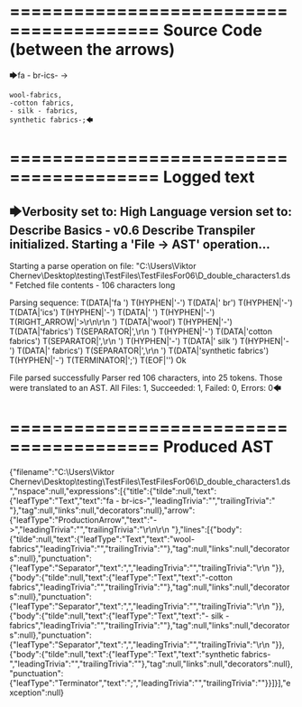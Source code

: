 ========================================
Source Code (between the arrows)
========================================

🡆fa - br-ics- ->

    wool-fabrics,
    -cotton fabrics,
    - silk - fabrics,
    synthetic fabrics-;🡄

========================================
Logged text
========================================

🡆Verbosity set to: High
Language version set to: Describe Basics - v0.6
Describe Transpiler initialized.
Starting a 'File -> AST' operation...
------------------------
Starting a parse operation on file: "C:\Users\Viktor Chernev\Desktop\testing\TestFiles\TestFilesFor06\D_double_characters1.ds"
Fetched file contents - 106 characters long

Parsing sequence: T(DATA|'fa ') T(HYPHEN|'-') T(DATA|' br') T(HYPHEN|'-') T(DATA|'ics') T(HYPHEN|'-') T(DATA|' ') T(HYPHEN|'-') T(RIGHT_ARROW|'>\r\n\r\n    ') T(DATA|'wool') T(HYPHEN|'-') T(DATA|'fabrics') T(SEPARATOR|',\r\n    ') T(HYPHEN|'-') T(DATA|'cotton fabrics') T(SEPARATOR|',\r\n    ') T(HYPHEN|'-') T(DATA|' silk ') T(HYPHEN|'-') T(DATA|' fabrics') T(SEPARATOR|',\r\n    ') T(DATA|'synthetic fabrics') T(HYPHEN|'-') T(TERMINATOR|';') T(EOF|'<EOF>') Ok

File parsed successfully
Parser red 106 characters, into 25 tokens.
Those were translated to an AST.
All Files: 1, Succeeded: 1, Failed: 0, Errors: 0🡄

========================================
Produced AST
========================================

{"filename":"C:\\Users\\Viktor Chernev\\Desktop\\testing\\TestFiles\\TestFilesFor06\\D_double_characters1.ds","nspace":null,"expressions":[{"title":{"tilde":null,"text":{"leafType":"Text","text":"fa - br-ics-","leadingTrivia":"","trailingTrivia":" "},"tag":null,"links":null,"decorators":null},"arrow":{"leafType":"ProductionArrow","text":"->","leadingTrivia":"","trailingTrivia":"\r\n\r\n    "},"lines":[{"body":{"tilde":null,"text":{"leafType":"Text","text":"wool-fabrics","leadingTrivia":"","trailingTrivia":""},"tag":null,"links":null,"decorators":null},"punctuation":{"leafType":"Separator","text":",","leadingTrivia":"","trailingTrivia":"\r\n    "}},{"body":{"tilde":null,"text":{"leafType":"Text","text":"-cotton fabrics","leadingTrivia":"","trailingTrivia":""},"tag":null,"links":null,"decorators":null},"punctuation":{"leafType":"Separator","text":",","leadingTrivia":"","trailingTrivia":"\r\n    "}},{"body":{"tilde":null,"text":{"leafType":"Text","text":"- silk - fabrics","leadingTrivia":"","trailingTrivia":""},"tag":null,"links":null,"decorators":null},"punctuation":{"leafType":"Separator","text":",","leadingTrivia":"","trailingTrivia":"\r\n    "}},{"body":{"tilde":null,"text":{"leafType":"Text","text":"synthetic fabrics-","leadingTrivia":"","trailingTrivia":""},"tag":null,"links":null,"decorators":null},"punctuation":{"leafType":"Terminator","text":";","leadingTrivia":"","trailingTrivia":""}}]}],"exception":null}
